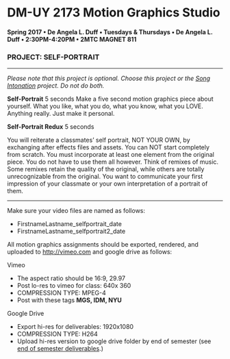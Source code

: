 # DM-UY 2173 Motion Graphics Studio

#### Spring 2017 • De Angela L. Duff • Tuesdays &amp; Thursdays • De Angela L. Duff • 2:30PM-4:20PM • 2MTC MAGNET 811

### PROJECT: SELF-PORTRAIT

---

*Please note that this project is optional. Choose this project or the [Song Intonation](projects_songintonation.md) project. Do not do both.*

**Self-Portrait** 5 seconds
Make a five second motion graphics piece about yourself. What you like, what you do, what you know, what you LOVE. Anything really. Just make it personal.

**Self-Portrait Redux** 5 seconds   

You will reiterate a classmates’ self portrait, NOT YOUR OWN, by exchanging after effects files and assets. You can NOT start completely from scratch. You must incorporate at least one element from the original piece. You do not have to use them all however. Think of remixes of music. Some remixes retain the quality of the original, while others are totally unrecognizable from the original. You want to communicate your first impression of your classmate or your own interpretation of a portrait of them.

---

Make sure your video files are named as follows:
* FirstnameLastname_selfportrait_date 
* FirstnameLastname_selfportrait2_date 

All motion graphics assignments should be exported, rendered, and uploaded to http://vimeo.com and google drive as follows:

Vimeo
* The aspect ratio should be 16:9, 29.97
* Post lo-res to vimeo for class: 640x 360
* COMPRESSION TYPE: MPEG-4
* Post with these tags **MGS, IDM, NYU**

Google Drive
* Export hi-res for deliverables: 1920x1080
* COMPRESSION TYPE: H264
* Upload hi-res version to google drive folder by end of semester (see [end of semester deliverables](end_of_semester_deliverables.md).)